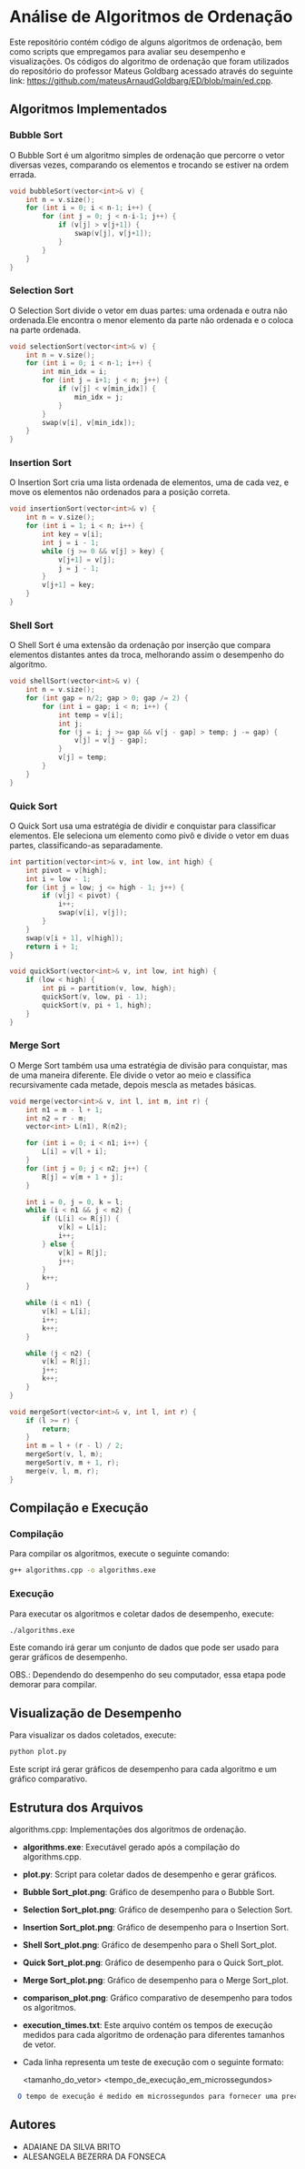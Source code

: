 # Análise de Algoritmos de Ordenação

Este repositório contém código de alguns algoritmos de ordenação, bem como scripts que empregamos para avaliar seu desempenho e visualizações. Os códigos do algoritmo de ordenação que foram utilizados do repositório do professor Mateus Goldbarg acessado através do seguinte link: https://github.com/mateusArnaudGoldbarg/ED/blob/main/ed.cpp.

## Algoritmos Implementados

### Bubble Sort

O Bubble Sort é um algoritmo simples de ordenação que percorre o vetor diversas vezes, comparando os elementos e trocando se estiver na ordem errada.

```cpp
void bubbleSort(vector<int>& v) {
    int n = v.size();
    for (int i = 0; i < n-1; i++) {
        for (int j = 0; j < n-i-1; j++) {
            if (v[j] > v[j+1]) {
                swap(v[j], v[j+1]);
            }
        }
    }
}
```

### Selection Sort

O Selection Sort divide o vetor em duas partes: uma ordenada e outra não ordenada.Ele encontra o menor elemento da parte não ordenada e o coloca na parte ordenada. 
```cpp
void selectionSort(vector<int>& v) {
    int n = v.size();
    for (int i = 0; i < n-1; i++) {
        int min_idx = i;
        for (int j = i+1; j < n; j++) {
            if (v[j] < v[min_idx]) {
                min_idx = j;
            }
        }
        swap(v[i], v[min_idx]);
    }
}
```

### Insertion Sort

O Insertion Sort cria uma lista ordenada de elementos, uma de cada vez, e move os elementos não ordenados para a posição correta.
```cpp
void insertionSort(vector<int>& v) {
    int n = v.size();
    for (int i = 1; i < n; i++) {
        int key = v[i];
        int j = i - 1;
        while (j >= 0 && v[j] > key) {
            v[j+1] = v[j];
            j = j - 1;
        }
        v[j+1] = key;
    }
}
```
### Shell Sort

O Shell Sort é uma extensão da ordenação por inserção que compara elementos distantes antes da troca, melhorando assim o desempenho do algoritmo.
```cpp
void shellSort(vector<int>& v) {
    int n = v.size();
    for (int gap = n/2; gap > 0; gap /= 2) {
        for (int i = gap; i < n; i++) {
            int temp = v[i];
            int j;
            for (j = i; j >= gap && v[j - gap] > temp; j -= gap) {
                v[j] = v[j - gap];
            }
            v[j] = temp;
        }
    }
}
```
 ### Quick Sort
 
O Quick Sort usa uma estratégia de dividir e conquistar para classificar elementos. Ele seleciona um elemento como pivô e divide o vetor em duas partes, classificando-as separadamente.

```cpp
int partition(vector<int>& v, int low, int high) {
    int pivot = v[high];
    int i = low - 1;
    for (int j = low; j <= high - 1; j++) {
        if (v[j] < pivot) {
            i++;
            swap(v[i], v[j]);
        }
    }
    swap(v[i + 1], v[high]);
    return i + 1;
}

void quickSort(vector<int>& v, int low, int high) {
    if (low < high) {
        int pi = partition(v, low, high);
        quickSort(v, low, pi - 1);
        quickSort(v, pi + 1, high);
    }
}
```

### Merge Sort

O Merge Sort também usa uma estratégia de divisão para conquistar, mas de uma maneira diferente. Ele divide o vetor ao meio e classifica recursivamente cada metade, depois mescla as metades básicas.

```cpp
void merge(vector<int>& v, int l, int m, int r) {
    int n1 = m - l + 1;
    int n2 = r - m;
    vector<int> L(n1), R(n2);

    for (int i = 0; i < n1; i++) {
        L[i] = v[l + i];
    }
    for (int j = 0; j < n2; j++) {
        R[j] = v[m + 1 + j];
    }

    int i = 0, j = 0, k = l;
    while (i < n1 && j < n2) {
        if (L[i] <= R[j]) {
            v[k] = L[i];
            i++;
        } else {
            v[k] = R[j];
            j++;
        }
        k++;
    }

    while (i < n1) {
        v[k] = L[i];
        i++;
        k++;
    }

    while (j < n2) {
        v[k] = R[j];
        j++;
        k++;
    }
}

void mergeSort(vector<int>& v, int l, int r) {
    if (l >= r) {
        return;
    }
    int m = l + (r - l) / 2;
    mergeSort(v, l, m);
    mergeSort(v, m + 1, r);
    merge(v, l, m, r);
}
```

## Compilação e Execução

### Compilação

Para compilar os algoritmos, execute o seguinte comando:
```bash
g++ algorithms.cpp -o algorithms.exe
```

### Execução

Para executar os algoritmos e coletar dados de desempenho, execute:

```bash
./algorithms.exe
```
Este comando irá gerar um conjunto de dados que pode ser usado para gerar gráficos de desempenho.

OBS.: Dependendo do desempenho do seu computador, essa etapa pode demorar para compilar.

## Visualização de Desempenho

Para visualizar os dados coletados, execute:

```bash
python plot.py
```
Este script irá gerar gráficos de desempenho para cada algoritmo e um gráfico comparativo.

## Estrutura dos Arquivos

algorithms.cpp: Implementações dos algoritmos de ordenação.
- **algorithms.exe**: Executável gerado após a compilação do algorithms.cpp.
- **plot.py**: Script para coletar dados de desempenho e gerar gráficos.
- **Bubble Sort_plot.png**: Gráfico de desempenho para o Bubble Sort.
- **Selection Sort_plot.png**: Gráfico de desempenho para o Selection Sort.
- **Insertion Sort_plot.png**: Gráfico de desempenho para o Insertion Sort.
- **Shell Sort_plot.png**: Gráfico de desempenho para o Shell Sort_plot.
- **Quick Sort_plot.png**: Gráfico de desempenho para o Quick Sort_plot.
- **Merge Sort_plot.png**: Gráfico de desempenho para o Merge Sort_plot.
- **comparison_plot.png**: Gráfico comparativo de desempenho para todos os algoritmos.
- **execution_times.txt**: Este arquivo contém os tempos de execução medidos para cada algoritmo de ordenação para diferentes tamanhos de vetor.
- Cada linha representa um teste de execução com o seguinte formato:
  
  <algoritmo> <tamanho_do_vetor> <tempo_de_execução_em_microssegundos>
```mathematica
  O tempo de execução é medido em microssegundos para fornecer uma precisão adequada na comparação dos algoritmos.
```

## Autores
- ADAIANE DA SILVA BRITO
- ALESANGELA BEZERRA DA FONSECA

